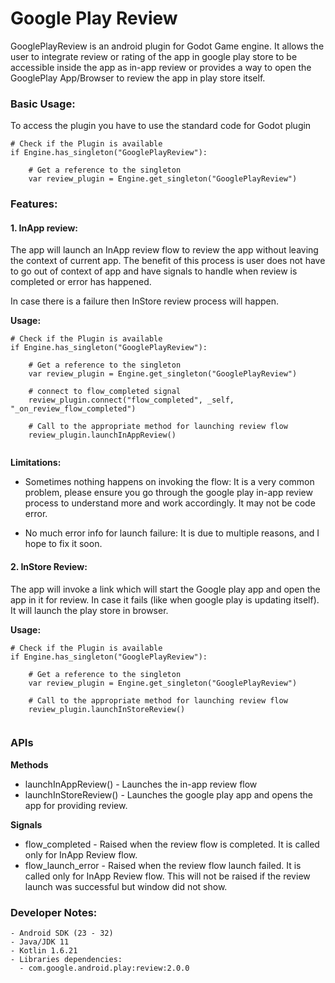# Google Play Review 

GooglePlayReview is an android plugin for Godot Game engine.
It allows the user to integrate review or rating of the app in google play store to be accessible inside the app as in-app review or provides a way to open the GooglePlay App/Browser to review the app in play store itself.

### Basic Usage:

To access the plugin you have to use the standard code for Godot plugin

```gdscript
# Check if the Plugin is available
if Engine.has_singleton("GooglePlayReview"):

    # Get a reference to the singleton
    var review_plugin = Engine.get_singleton("GooglePlayReview")    
```

### Features:

#### 1. InApp review:

The app will launch an InApp review flow to review the app without leaving the context of current app. The benefit of this process is user does not have to go out of context of app and have signals to handle when review is completed or error has happened.

In case there is a failure then InStore review process will happen.

**Usage:**

```gdscript
# Check if the Plugin is available
if Engine.has_singleton("GooglePlayReview"):

    # Get a reference to the singleton
    var review_plugin = Engine.get_singleton("GooglePlayReview")

    # connect to flow_completed signal
    review_plugin.connect("flow_completed", _self, "_on_review_flow_completed")

    # Call to the appropriate method for launching review flow
    review_plugin.launchInAppReview()
    
```

**Limitations:**

- Sometimes nothing happens on invoking the flow:
  It is a very common problem, please ensure you go through the google play in-app review process to understand more and work accordingly. It may not be code error.

- No much error info for launch failure:
  It is due to multiple reasons, and I hope to fix it soon.


#### 2. InStore Review:
The app will invoke a link which will start the Google play app and open the app in it for review. In case it fails (like when google play is updating itself). It will launch the play store in browser.

**Usage:**

```gdscript
# Check if the Plugin is available
if Engine.has_singleton("GooglePlayReview"):

    # Get a reference to the singleton
    var review_plugin = Engine.get_singleton("GooglePlayReview")

    # Call to the appropriate method for launching review flow
    review_plugin.launchInStoreReview()
    
```

### APIs

**Methods**
  - launchInAppReview() - Launches the in-app review flow
  - launchInStoreReview() - Launches the google play app and opens the app for providing review.


**Signals**
  - flow_completed - Raised when the review flow is completed. It is called only for InApp Review flow.
  - flow_launch_error - Raised when the review flow launch failed. It is called only for InApp Review flow. This will not be raised if the review launch was successful but window did not show.



### Developer Notes:

    - Android SDK (23 - 32)
    - Java/JDK 11 
    - Kotlin 1.6.21
    - Libraries dependencies:
      - com.google.android.play:review:2.0.0
  